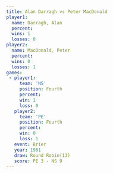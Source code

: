 ```yaml
---
title: Alan Darragh vs Peter MacDonald
player1:                
  name: Darragh, Alan   
  percent:              
  wins: 1               
  losses: 0             
player2:                
  name: MacDonald, Peter
  percent:              
  wins: 0               
  losses: 1             
games:
 - player1:          
     team: 'NS'      
     position: Fourth
     percent:        
     win: 1          
     loss: 0         
   player2:          
     team: 'PE'      
     position: Fourth
     percent:        
     win: 0          
     loss: 1         
   event: Brier         
   year: 1981           
   draw: Round Robin(13)
   score: PE 3 - NS 9   
---
```

